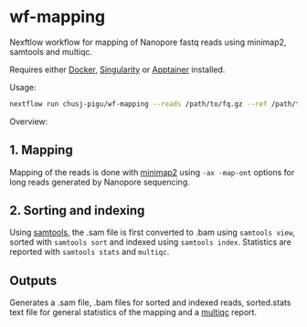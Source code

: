 # wf-mapping

Nexftlow workflow for mapping of Nanopore fastq reads using minimap2, samtools and multiqc.

Requires either [Docker], [Singularity] or [Apptainer] installed.

Usage:

```sh
nextflow run chusj-pigu/wf-mapping --reads /path/to/fq.gz --ref /path/to/ref.fasta
```
Overview:

## 1. Mapping
Mapping of the reads is done with [minimap2] using `-ax -map-ont` options for long reads generated by Nanopore sequencing.

## 2. Sorting and indexing
Using [samtools], the .sam file is first converted to .bam using `samtools view`, sorted with `samtools sort` and indexed using `samtools index`. Statistics are reported with `samtools stats` and `multiqc`. 

## Outputs 
Generates a .sam file, .bam files for sorted and indexed reads, sorted.stats text file for general statistics of the mapping and a [multiqc] report.




[Docker]: https://www.docker.com
[Singularity]: https://docs.sylabs.io/guides/3.5/user-guide/introduction.html
[Apptainer]: https://apptainer.org
[minimap2]: https://lh3.github.io/minimap2/minimap2.html
[samtools]: http://www.htslib.org
[multiqc]: https://multiqc.info
